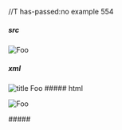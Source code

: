 //T has-passed:no
example 554
##### src
![Foo][]

[foo]: /url "title"
##### xml
<?xml version="1.0" encoding="UTF-8"?>
<!DOCTYPE document SYSTEM "CommonMark.dtd">
<document xmlns="http://commonmark.org/xml/1.0">
  <paragraph>
    <image destination="/url" title="title">
      <text>Foo</text>
    </image>
  </paragraph>
</document>
##### html
<p><img src="/url" alt="Foo" title="title" /></p>
#####
